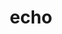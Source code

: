 ---
category: 4-letters
denotation: null
name: echo
reference_link: https://www.etymonline.com/word/echo
root_language: null
root_name: null
title: echo
type: free
word_sums:
- respelling: echo
  sum: 'Echo + '
---